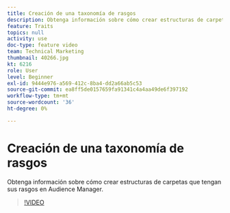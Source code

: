 ```yaml
---
title: Creación de una taxonomía de rasgos
description: Obtenga información sobre cómo crear estructuras de carpetas que tengan sus rasgos en Audience Manager.
feature: Traits
topics: null
activity: use
doc-type: feature video
team: Technical Marketing
thumbnail: 40266.jpg
kt: 6216
role: User
level: Beginner
exl-id: 9444e976-a569-412c-8ba4-dd2a66ab5c53
source-git-commit: ea8ff5de0157659fa91341c4a4aa49de6f397192
workflow-type: tm+mt
source-wordcount: '36'
ht-degree: 0%

---
```


# Creación de una taxonomía de rasgos

Obtenga información sobre cómo crear estructuras de carpetas que tengan sus rasgos en Audience Manager.

>[!VIDEO](https://video.tv.adobe.com/v/40266/?quality=12&learn=on)
